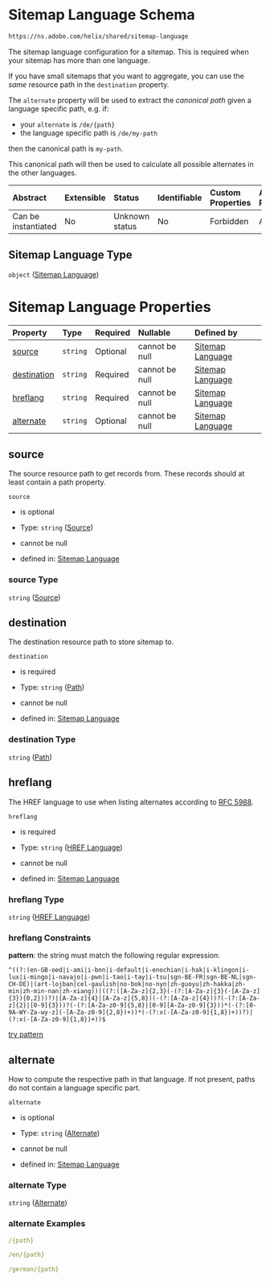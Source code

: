 # Sitemap Language Schema

```txt
https://ns.adobe.com/helix/shared/sitemap-language
```

The sitemap language configuration for a sitemap. This is required when your sitemap has more than one language.

If you have small sitemaps that you want to aggregate, you can use the *same* resource path in the `destination` property.

The `alternate` property will be used to extract the *canonical path* given a language specific path, e.g. if:

*   your `alternate` is `/de/{path}`
*   the language specific path is `/de/my-path`

then the canonical path is `my-path`.

This canonical path will then be used to calculate all possible alternates in the other languages.

| Abstract            | Extensible | Status         | Identifiable | Custom Properties | Additional Properties | Access Restrictions | Defined In                                                                          |
| :------------------ | :--------- | :------------- | :----------- | :---------------- | :-------------------- | :------------------ | :---------------------------------------------------------------------------------- |
| Can be instantiated | No         | Unknown status | No           | Forbidden         | Allowed               | none                | [sitemap-language.schema.json](sitemap-language.schema.json "open original schema") |

## Sitemap Language Type

`object` ([Sitemap Language](sitemap-language.md))

# Sitemap Language Properties

| Property                    | Type     | Required | Nullable       | Defined by                                                                                                                                 |
| :-------------------------- | :------- | :------- | :------------- | :----------------------------------------------------------------------------------------------------------------------------------------- |
| [source](#source)           | `string` | Optional | cannot be null | [Sitemap Language](sitemap-language-properties-source.md "https://ns.adobe.com/helix/shared/sitemap-language#/properties/source")          |
| [destination](#destination) | `string` | Required | cannot be null | [Sitemap Language](sitemap-language-properties-path.md "https://ns.adobe.com/helix/shared/sitemap-language#/properties/destination")       |
| [hreflang](#hreflang)       | `string` | Required | cannot be null | [Sitemap Language](sitemap-language-properties-href-language.md "https://ns.adobe.com/helix/shared/sitemap-language#/properties/hreflang") |
| [alternate](#alternate)     | `string` | Optional | cannot be null | [Sitemap Language](sitemap-language-properties-alternate.md "https://ns.adobe.com/helix/shared/sitemap-language#/properties/alternate")    |

## source

The source resource path to get records from. These records should at least contain a path property.

`source`

*   is optional

*   Type: `string` ([Source](sitemap-language-properties-source.md))

*   cannot be null

*   defined in: [Sitemap Language](sitemap-language-properties-source.md "https://ns.adobe.com/helix/shared/sitemap-language#/properties/source")

### source Type

`string` ([Source](sitemap-language-properties-source.md))

## destination

The destination resource path to store sitemap to.

`destination`

*   is required

*   Type: `string` ([Path](sitemap-language-properties-path.md))

*   cannot be null

*   defined in: [Sitemap Language](sitemap-language-properties-path.md "https://ns.adobe.com/helix/shared/sitemap-language#/properties/destination")

### destination Type

`string` ([Path](sitemap-language-properties-path.md))

## hreflang

The HREF language to use when listing alternates according to [RFC 5988](https://datatracker.ietf.org/doc/html/rfc5988).

`hreflang`

*   is required

*   Type: `string` ([HREF Language](sitemap-language-properties-href-language.md))

*   cannot be null

*   defined in: [Sitemap Language](sitemap-language-properties-href-language.md "https://ns.adobe.com/helix/shared/sitemap-language#/properties/hreflang")

### hreflang Type

`string` ([HREF Language](sitemap-language-properties-href-language.md))

### hreflang Constraints

**pattern**: the string must match the following regular expression: 

```regexp
^((?:(en-GB-oed|i-ami|i-bnn|i-default|i-enochian|i-hak|i-klingon|i-lux|i-mingo|i-navajo|i-pwn|i-tao|i-tay|i-tsu|sgn-BE-FR|sgn-BE-NL|sgn-CH-DE)|(art-lojban|cel-gaulish|no-bok|no-nyn|zh-guoyu|zh-hakka|zh-min|zh-min-nan|zh-xiang))|((?:([A-Za-z]{2,3}(-(?:[A-Za-z]{3}(-[A-Za-z]{3}){0,2}))?)|[A-Za-z]{4}|[A-Za-z]{5,8})(-(?:[A-Za-z]{4}))?(-(?:[A-Za-z]{2}|[0-9]{3}))?(-(?:[A-Za-z0-9]{5,8}|[0-9][A-Za-z0-9]{3}))*(-(?:[0-9A-WY-Za-wy-z](-[A-Za-z0-9]{2,8})+))*(-(?:x(-[A-Za-z0-9]{1,8})+))?)|(?:x(-[A-Za-z0-9]{1,8})+))$
```

[try pattern](https://regexr.com/?expression=%5E\(\(%3F%3A\(en-GB-oed%7Ci-ami%7Ci-bnn%7Ci-default%7Ci-enochian%7Ci-hak%7Ci-klingon%7Ci-lux%7Ci-mingo%7Ci-navajo%7Ci-pwn%7Ci-tao%7Ci-tay%7Ci-tsu%7Csgn-BE-FR%7Csgn-BE-NL%7Csgn-CH-DE\)%7C\(art-lojban%7Ccel-gaulish%7Cno-bok%7Cno-nyn%7Czh-guoyu%7Czh-hakka%7Czh-min%7Czh-min-nan%7Czh-xiang\)\)%7C\(\(%3F%3A\(%5BA-Za-z%5D%7B2%2C3%7D\(-\(%3F%3A%5BA-Za-z%5D%7B3%7D\(-%5BA-Za-z%5D%7B3%7D\)%7B0%2C2%7D\)\)%3F\)%7C%5BA-Za-z%5D%7B4%7D%7C%5BA-Za-z%5D%7B5%2C8%7D\)\(-\(%3F%3A%5BA-Za-z%5D%7B4%7D\)\)%3F\(-\(%3F%3A%5BA-Za-z%5D%7B2%7D%7C%5B0-9%5D%7B3%7D\)\)%3F\(-\(%3F%3A%5BA-Za-z0-9%5D%7B5%2C8%7D%7C%5B0-9%5D%5BA-Za-z0-9%5D%7B3%7D\)\)\*\(-\(%3F%3A%5B0-9A-WY-Za-wy-z%5D\(-%5BA-Za-z0-9%5D%7B2%2C8%7D\)%2B\)\)\*\(-\(%3F%3Ax\(-%5BA-Za-z0-9%5D%7B1%2C8%7D\)%2B\)\)%3F\)%7C\(%3F%3Ax\(-%5BA-Za-z0-9%5D%7B1%2C8%7D\)%2B\)\)%24 "try regular expression with regexr.com")

## alternate

How to compute the respective path in that language. If not present, paths do not contain a language specific part.

`alternate`

*   is optional

*   Type: `string` ([Alternate](sitemap-language-properties-alternate.md))

*   cannot be null

*   defined in: [Sitemap Language](sitemap-language-properties-alternate.md "https://ns.adobe.com/helix/shared/sitemap-language#/properties/alternate")

### alternate Type

`string` ([Alternate](sitemap-language-properties-alternate.md))

### alternate Examples

```yaml
/{path}

```

```yaml
/en/{path}

```

```yaml
/german/{path}

```
